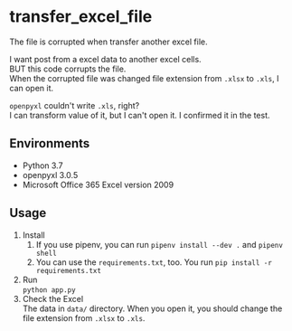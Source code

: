 # transfer_excel_file
The file is corrupted when transfer another excel file.

I want post from a excel data to another excel cells.  
BUT this code corrupts the file.  
When the corrupted file was changed file extension from `.xlsx` to `.xls`, I can open it.

`openpyxl` couldn't write `.xls`, right?  
I can transform value of it, but I can't open it. I confirmed it in the test.


## Environments
- Python 3.7
- openpyxl 3.0.5
- Microsoft Office 365 Excel version 2009

## Usage
1. Install
    1. If you use pipenv, you can run `pipenv install --dev .` and `pipenv shell`
    1. You can use the `requirements.txt`, too. You run `pip install -r requirements.txt`
1. Run  
`python app.py`
1. Check the Excel  
The data in `data/` directory. When you open it, you should change the file extension from `.xlsx` to `.xls`.